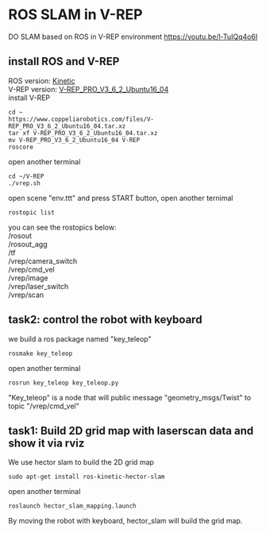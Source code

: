# ROS SLAM in V-REP
DO SLAM based on ROS in V-REP environment
https://youtu.be/l-TuIQq4o6I
## install ROS and V-REP
ROS version: [Kinetic](http://wiki.ros.org/kinetic/Installation/Ubuntu)  
V-REP version: [V-REP_PRO_V3_6_2_Ubuntu16_04](https://www.coppeliarobotics.com/files/V-REP_PRO_V3_6_2_Ubuntu16_04.tar.xz)  
install V-REP
```
cd ~  
https://www.coppeliarobotics.com/files/V-REP_PRO_V3_6_2_Ubuntu16_04.tar.xz  
tar xf V-REP_PRO_V3_6_2_Ubuntu16_04.tar.xz  
mv V-REP_PRO_V3_6_2_Ubuntu16_04 V-REP  
roscore
```  
open another terminal  
```
cd ~/V-REP  
./vrep.sh  
```
open scene "env.ttt" and press START button, open another ternimal  
```
rostopic list  
```  
you can see the rostopics below:  
/rosout  
/rosout_agg  
/tf  
/vrep/camera_switch  
/vrep/cmd_vel  
/vrep/image  
/vrep/laser_switch  
/vrep/scan
## task2: control the robot with keyboard
we build a ros package named "key_teleop"  
```
rosmake key_teleop  
```
open another terminal  
```
rosrun key_teleop key_teleop.py  
```
"Key_teleop" is a node that will public message "geometry_msgs/Twist" to topic "/vrep/cmd_vel"  

## task1: Build 2D grid map with laserscan data and show it via rviz
We use hector slam to build the 2D grid map  
```
sudo apt-get install ros-kinetic-hector-slam  
```
open another terminal  
```
roslaunch hector_slam_mapping.launch  
```
By moving the robot with  keyboard, hector_slam will build the grid map.
